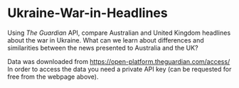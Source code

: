 # Ukraine-War-in-Headlines

Using *The Guardian* API, compare Australian and United Kingdom headlines about the war in Ukraine. What can we learn about differences and similarities between the news presented to Australia and the UK?

Data was downloaded from https://open-platform.theguardian.com/access/
In order to access the data you need a private API key (can be requested for free from the webpage above).
